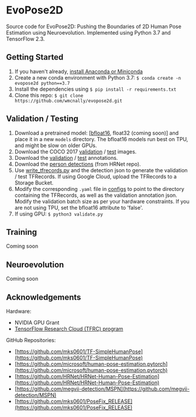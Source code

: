 # EvoPose2D
Source code for EvoPose2D: Pushing the Boundaries of 2D Human Pose Estimation using Neuroevolution.
Implemented using Python 3.7 and TensorFlow 2.3.

## Getting Started
1. If you haven't already, [install Anaconda or Miniconda](https://docs.conda.io/projects/conda/en/latest/user-guide/install/index.html)
2. Create a new conda environment with Python 3.7: ```$ conda create -n evopose2d python==3.7```
3. Install the dependencies using ```$ pip install -r requirements.txt```
4. Clone this repo: ```$ git clone https://github.com/wmcnally/evopose2d.git```

## Validation / Testing
1. Download a pretrained model: [[bfloat16](https://drive.google.com/drive/folders/1lPXkml5icmKLOGr3o2FQsHEPPe7Du_cH?usp=sharing), float32 (coming soon)] and place it in a new ```models``` directory. The bfloat16 models run best on TPU, and might be slow on older GPUs. 
2. Download the COCO 2017 [validation](http://images.cocodataset.org/zips/val2017.zip) / [test](http://images.cocodataset.org/zips/test2017.zip) images.
3. Download the [validation](http://images.cocodataset.org/annotations/annotations_trainval2017.zip) / [test](http://images.cocodataset.org/annotations/image_info_test2017.zip) annotations.
4. Download the [person detections](https://drive.google.com/drive/folders/1fRUDNUDxe9fjqcRZ2bnF_TKMlO0nB_dk?usp=sharing) (from HRNet repo). 
5. Use [write_tfrecords.py](./write_tfrecords.py) and the detection json to generate the validation / test TFRecords. If using Google Cloud, upload the TFRecords to a Storage Bucket. 
6. Modify the corresponding ```.yaml``` file in [configs](./configs) to point to the directory containing the TFRecords, as well as the validation annotation json. Modify the validation batch size as per your hardware constraints. If you are not using TPU, set the bfloat16 attribute to 'false'.  
7. If using GPU: ```$ python3 validate.py ```

## Training
Coming soon

## Neuroevolution
Coming soon

## Acknowledgements

Hardware: 
- NVIDIA GPU Grant
- [TensorFlow Research Cloud (TFRC) program](https://www.tensorflow.org/tfrc)

GitHub Repositories:
- [https://github.com/mks0601/TF-SimpleHumanPose](https://github.com/mks0601/TF-SimpleHumanPose)
- [https://github.com/microsoft/human-pose-estimation.pytorch](https://github.com/microsoft/human-pose-estimation.pytorch)
- [https://github.com/HRNet/HRNet-Human-Pose-Estimation](https://github.com/HRNet/HRNet-Human-Pose-Estimation)
- [https://github.com/megvii-detection/MSPN](https://github.com/megvii-detection/MSPN)
- [https://github.com/mks0601/PoseFix_RELEASE](https://github.com/mks0601/PoseFix_RELEASE)